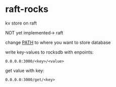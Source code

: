 # raft-rocks
 kv store on raft
 
NOT yet implemented-> raft

change [PATH](https://github.com/sambino5000/raft-rocks/blob/main/src/main.rs#L11) to where
you want to store database

write key-values to rocksdb with enpoints: 

 ```0.0.0.0:3000/<key>/<value>```
 
 get value with key:
 
  ```0.0.0.0:3000/get/<key>```
